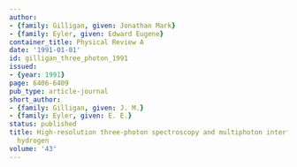 ```yaml
---
author:
- {family: Gilligan, given: Jonathan Mark}
- {family: Eyler, given: Edward Eugene}
container_title: Physical Review A
date: '1991-01-01'
id: gilligan_three_photon_1991
issued:
- {year: 1991}
page: 6406-6409
pub_type: article-journal
short_author:
- {family: Gilligan, given: J. M.}
- {family: Eyler, given: E. E.}
status: published
title: High-resolution three-photon spectroscopy and multiphoton interference in molecular
  hydrogen
volume: '43'
---
```

